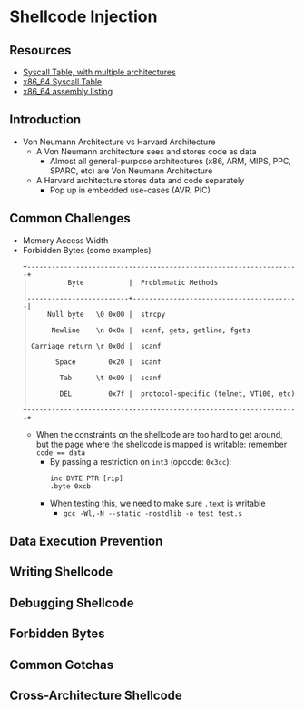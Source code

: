 # Shellcode Injection
## Resources
- [Syscall Table, with multiple architectures](https://syscall.sh/)
- [x86_64 Syscall Table](https://blog.rchapman.org/posts/Linux_System_Call_Table_for_x86_64/)
- [x86_64 assembly listing](http://ref.x86asm.net/coder64.html)
## Introduction
- Von Neumann Architecture vs Harvard Architecture
    - A Von Neumann architecture sees and stores code as data
        - Almost all general-purpose architectures (x86, ARM, MIPS, PPC, SPARC, etc) are Von Neumann Architecture
    - A Harvard architecture stores data and code separately
        - Pop up in embedded use-cases (AVR, PIC)
## Common Challenges
- Memory Access Width
- Forbidden Bytes (some examples)
    ```
    +-------------------------------------------------------------------+
    |          Byte           |  Problematic Methods                    |
    |-------------------------+-----------------------------------------|
    |     Null byte   \0 0x00 |  strcpy                                 |
    |      Newline    \n 0x0a |  scanf, gets, getline, fgets            |
    | Carriage return \r 0x0d |  scanf                                  |
    |       Space        0x20 |  scanf                                  |
    |        Tab      \t 0x09 |  scanf                                  |
    |        DEL         0x7f |  protocol-specific (telnet, VT100, etc) |
    +-------------------------------------------------------------------+
    ```
    - When the constraints on the shellcode are too hard to get around, but the page where the shellcode is mapped is writable: remember `code == data`
        - By passing a restriction on `int3` (opcode: `0x3cc`):
            ```
            inc BYTE PTR [rip]
            .byte 0xcb
            ```
        - When testing this, we need to make sure `.text` is writable
            - `gcc -Wl,-N --static -nostdlib -o test test.s`
## Data Execution Prevention

## Writing Shellcode

## Debugging Shellcode

## Forbidden Bytes

## Common Gotchas

## Cross-Architecture Shellcode

